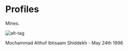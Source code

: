 # Profiles
Mines.

![alt-tag](https://pbs.twimg.com/profile_images/535426593561116674/dIQxiKju_400x400.jpeg)

Mochammad Althof Ibtisaam Shiddekh - May 24th 1996
